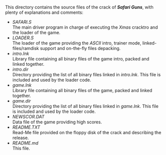 This directory contains the source files of the crack of ***Safari Guns***,
with plenty of explanations and comments:

- *SAFARI.S*  
The main driver program in charge of executing the *Xmas* cracktro and the loader of the game.
- *LOADER.S*  
The loader of the game providing the *ASCII* intro, trainer mode, linked-files/ramdisk support and on-the-fly files depacking.
- *intro.lnk*  
Library file containing all binary files of the game intro, packed and linked together.
- *intro.dir*  
Directory providing the list of all binary files linked in *intro.lnk*.
This file is included and used by the loader code.
- *game.lnk*  
Library file containing all binary files of the game, packed and linked together.
- *game.dir*  
Directory providing the list of all binary files linked in *game.lnk*.
This file is included and used by the loader code.
- *NEWSCOR.DAT*  
Data file of the game providing high scores.
- *README.TXT*  
Read-Me file provided on the floppy disk of the crack and describing the release.
- *README.md*  
This file.
